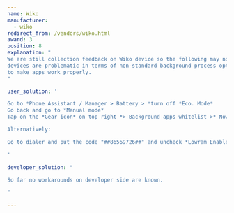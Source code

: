 ```yaml
---
name: Wiko
manufacturer:
  - wiko
redirect_from: /vendors/wiko.html
award: 3
position: 8
explanation: "
We are still collection feedback on Wiko device so the following may not be a exhaustive list of issues. But definitely Wiko
devices are problematic in terms of non-standard background process optimizations and adjustments to the settings need to be done
to make apps work properly.
"

user_solution: '

Go to *Phone Assistant / Manager > Battery > *turn off *Eco. Mode*
Go back and go to *Manual mode*
Tap on the *Gear icon* on top right *> Background apps whitelist >* Now select Your app

Alternatively:

Go to dialer and put the code "##86569726##" and uncheck *Lowram Enable* And *Background enable*

'

developer_solution: "

So far no workarounds on developer side are known.

"

---
```

